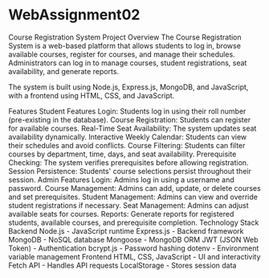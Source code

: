 # WebAssignment02
Course Registration System
Project Overview
The Course Registration System is a web-based platform that allows students to log in, browse available courses, register for courses, and manage their schedules. Administrators can log in to manage courses, student registrations, seat availability, and generate reports.

The system is built using Node.js, Express.js, MongoDB, and JavaScript, with a frontend using HTML, CSS, and JavaScript.

Features
Student Features
Login: Students log in using their roll number (pre-existing in the database).
Course Registration: Students can register for available courses.
Real-Time Seat Availability: The system updates seat availability dynamically.
Interactive Weekly Calendar: Students can view their schedules and avoid conflicts.
Course Filtering: Students can filter courses by department, time, days, and seat availability.
Prerequisite Checking: The system verifies prerequisites before allowing registration.
Session Persistence: Students' course selections persist throughout their session.
Admin Features
Login: Admins log in using a username and password.
Course Management: Admins can add, update, or delete courses and set prerequisites.
Student Management: Admins can view and override student registrations if necessary.
Seat Management: Admins can adjust available seats for courses.
Reports: Generate reports for registered students, available courses, and prerequisite completion.
Technology Stack
Backend
Node.js - JavaScript runtime
Express.js - Backend framework
MongoDB - NoSQL database
Mongoose - MongoDB ORM
JWT (JSON Web Token) - Authentication
bcrypt.js - Password hashing
dotenv - Environment variable management
Frontend
HTML, CSS, JavaScript - UI and interactivity
Fetch API - Handles API requests
LocalStorage - Stores session data
